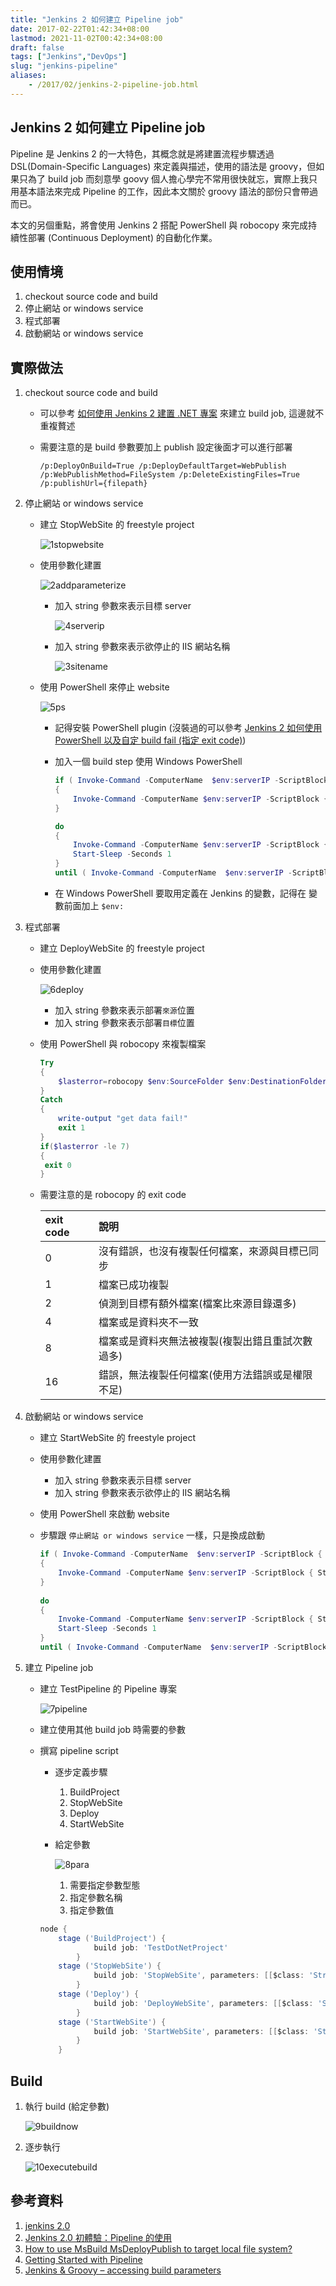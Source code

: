 ```yaml
---
title: "Jenkins 2 如何建立 Pipeline job"
date: 2017-02-22T01:42:34+08:00
lastmod: 2021-11-02T00:42:34+08:00
draft: false
tags: ["Jenkins","DevOps"]
slug: "jenkins-pipeline"
aliases:
    - /2017/02/jenkins-2-pipeline-job.html
---
```

## Jenkins 2 如何建立 Pipeline job

Pipeline 是 Jenkins 2 的一大特色，其概念就是將建置流程步驟透過 DSL(Domain-Specific Languages) 來定義與描述，使用的語法是 groovy，但如果只為了 build job 而刻意學 goovy 個人擔心學完不常用很快就忘，實際上我只用基本語法來完成 Pipeline 的工作，因此本文關於 groovy 語法的部份只會帶過而已。

本文的另個重點，將會使用 Jenkins 2 搭配 PowerShell 與 robocopy 來完成持續性部署 (Continuous Deployment) 的自動化作業。

## 使用情境

1. checkout source code and build
2. 停止網站 or windows service
3. 程式部署
4. 啟動網站 or windows service

## 實際做法

1. checkout source code and build
    - 可以參考 [如何使用 Jenkins 2 建置 .NET 專案](http://blog.yowko.com/2017/02/jenkins-2-build-dotnet-project.html) 來建立 build job, 這邊就不重複贅述
    - 需要注意的是 build 參數要加上 publish 設定後面才可以進行部署

        ```config
        /p:DeployOnBuild=True /p:DeployDefaultTarget=WebPublish /p:WebPublishMethod=FileSystem /p:DeleteExistingFiles=True /p:publishUrl={filepath}
        ```

2. 停止網站 or windows service
    - 建立 StopWebSite 的 freestyle project

        ![1stopwebsite](https://cloud.githubusercontent.com/assets/3851540/23155475/a52e8b68-f84d-11e6-917c-0bce2431dc8e.png)
    - 使用參數化建置

        ![2addparameterize](https://cloud.githubusercontent.com/assets/3851540/23155477/a53cb65c-f84d-11e6-812f-b959cee8e16c.png)
        - 加入 string 參數來表示目標 server

            ![4serverip](https://cloud.githubusercontent.com/assets/3851540/23155480/a552f232-f84d-11e6-9faa-3bce3f7012f4.png)
        - 加入 string 參數來表示欲停止的 IIS 網站名稱

            ![3sitename](https://cloud.githubusercontent.com/assets/3851540/23155479/a5483c16-f84d-11e6-8b62-758fc4a2a259.png)
    - 使用 PowerShell 來停止 website

        ![5ps](https://cloud.githubusercontent.com/assets/3851540/23155470/a4ed669c-f84d-11e6-8113-15045775ea85.png)
        - 記得安裝 PowerShell plugin (沒裝過的可以參考 [Jenkins 2 如何使用 PowerShell 以及自定 build fail (指定 exit code)](/2017/02/jenkins2-powershell-plugin.html))
        - 加入一個 build step 使用 Windows PowerShell

            ```ps1
            if ( Invoke-Command -ComputerName  $env:serverIP -ScriptBlock { (Get-WebAppPoolState -Name $args[0]).Value -eq "Started" } -argumentlist $env:siteName)
            {
                Invoke-Command -ComputerName $env:serverIP -ScriptBlock { Stop-WebAppPool -Name $args[0] } -argumentlist $env:siteName
            }
            
            do
            {
                Invoke-Command -ComputerName $env:serverIP -ScriptBlock { Stop-WebAppPool -Name $args[0] } -argumentlist $env:siteName
                Start-Sleep -Seconds 1
            }
            until ( Invoke-Command -ComputerName  $env:serverIP -ScriptBlock { (Get-WebAppPoolState -Name $args[0]).Value -eq "Stopped" } -argumentlist $env:siteName  )
            ```

        - 在 Windows PowerShell 要取用定義在 Jenkins 的變數，記得在 變數前面加上 `$env:`

3. 程式部署
    - 建立 DeployWebSite 的 freestyle project
    - 使用參數化建置

        ![6deploy](https://cloud.githubusercontent.com/assets/3851540/23155471/a517c63a-f84d-11e6-8184-5ec8647ed054.png)
        - 加入 string 參數來表示部署`來源`位置
        - 加入 string 參數來表示部署`目標`位置
    - 使用 PowerShell 與 robocopy 來複製檔案

        ```ps1
        Try
        {
            $lasterror=robocopy $env:SourceFolder $env:DestinationFolder *.* /E /MT /purge
        }
        Catch
        {
            write-output "get data fail!"
            exit 1
        }
        if($lasterror -le 7)
        {
         exit 0
        }
        ```

    - 需要注意的是 robocopy 的 exit code

        exit code|    說明
        :---|:---
        0|    沒有錯誤，也沒有複製任何檔案，來源與目標已同步
        1|    檔案已成功複製
        2|    偵測到目標有額外檔案(檔案比來源目錄還多)
        4|    檔案或是資料夾不一致
        8|    檔案或是資料夾無法被複製(複製出錯且重試次數過多)
        16|    錯誤，無法複製任何檔案(使用方法錯誤或是權限不足)

4. 啟動網站 or windows service
    - 建立 StartWebSite 的 freestyle project
    - 使用參數化建置
        - 加入 string 參數來表示目標 server
        - 加入 string 參數來表示欲停止的 IIS 網站名稱
    - 使用 PowerShell 來啟動 website
    - 步驟跟  `停止網站 or windows service` 一樣，只是換成啟動

        ```ps1
        if ( Invoke-Command -ComputerName  $env:serverIP -ScriptBlock { (Get-WebAppPoolState -Name $args[0]).Value -eq "Stopped" } -argumentlist $env:siteName)
        {
            Invoke-Command -ComputerName $env:serverIP -ScriptBlock { Start-WebAppPool -Name $args[0] } -argumentlist $env:siteName
        }
            
        do
        {
            Invoke-Command -ComputerName $env:serverIP -ScriptBlock { Start-WebAppPool -Name $args[0] } -argumentlist $env:siteName
            Start-Sleep -Seconds 1
        }
        until ( Invoke-Command -ComputerName  $env:serverIP -ScriptBlock { (Get-WebAppPoolState -Name $args[0]).Value -eq "Started" } -argumentlist $env:siteName  )
        ```

5. 建立 Pipeline job
    - 建立 TestPipeline 的 Pipeline 專案

        ![7pipeline](https://cloud.githubusercontent.com/assets/3851540/23155472/a5264aca-f84d-11e6-8f89-240551f49d9c.png)
    - 建立使用其他 build job 時需要的參數
    - 撰寫 pipeline script
        - 逐步定義步驟
            1. BuildProject
            2. StopWebSite
            3. Deploy
            4. StartWebSite
        - 給定參數

            ![8para](https://cloud.githubusercontent.com/assets/3851540/23155473/a528ffae-f84d-11e6-843f-b1a28608e1ac.png)  
            1. 需要指定參數型態
            2. 指定參數名稱
            3. 指定參數值

        ```groovy
        node {
            stage ('BuildProject') {
                    build job: 'TestDotNetProject'
                }
            stage ('StopWebSite') {
                    build job: 'StopWebSite', parameters: [[$class: 'StringParameterValue', name: 'serverIP', value: params.serverIP],[$class: 'StringParameterValue', name: 'siteName', value: params.siteName]]   
                }    
            stage ('Deploy') {
                    build job: 'DeployWebSite', parameters: [[$class: 'StringParameterValue', name: 'SourceFolder', value: params.SourceFolder],[$class: 'StringParameterValue', name: 'DestinationFolder', value: params.DestinationFolder]]   
                }
            stage ('StartWebSite') {
                    build job: 'StartWebSite', parameters: [[$class: 'StringParameterValue', name: 'serverIP', value: params.serverIP],[$class: 'StringParameterValue', name: 'siteName', value: params.siteName]]   
                }
            }
        ```

## Build

1. 執行 build (給定參數)

    ![9buildnow](https://cloud.githubusercontent.com/assets/3851540/23155476/a52ec6fa-f84d-11e6-9c28-6d2fa197ef1f.png)
2. 逐步執行

    ![10executebuild](https://cloud.githubusercontent.com/assets/3851540/23155474/a52d0b9e-f84d-11e6-9a3d-239faf895706.png)

## 參考資料

1. [jenkins 2.0](http://jenkins.readbook.tw/jenkins/jenkins2/index.html)
2. [Jenkins 2.0 初體驗：Pipeline 的使用](http://trunk-studio.com/blog/jenkins-2-preview/)
3. [How to use MsBuild MsDeployPublish to target local file system?](http://stackoverflow.com/questions/9169341/how-to-use-msbuild-msdeploypublish-to-target-local-file-system)
4. [Getting Started with Pipeline](https://jenkins.io/doc/book/pipeline/getting-started/)
5. [Jenkins & Groovy – accessing build parameters](https://rucialk.wordpress.com/2016/03/17/jenkins-groovy-accessing-build-parameters/)
